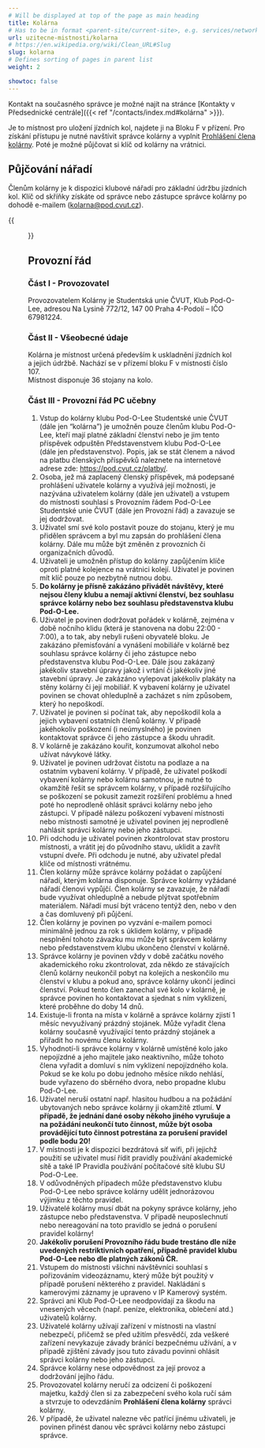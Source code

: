 ```yaml
---
# Will be displayed at top of the page as main heading
title: Kolárna
# Has to be in format <parent-site/current-site>, e.g. services/network (notice missing slash at the beginning)
url: uzitecne-mistnosti/kolarna
# https://en.wikipedia.org/wiki/Clean_URL#Slug
slug: kolarna
# Defines sorting of pages in parent list
weight: 2

showtoc: false
---
```


Kontakt na současného správce je možné najít na stránce [Kontakty v Předsednické centrále]({{< ref "/contacts/index.md#kolárna" >}}).

Je to místnost pro uložení jízdních kol, najdete ji na Bloku F v přízení. Pro získání přístupu je nutné navštívit správce kolárny a vyplnit [Prohlášení člena kolárny](prohlaseni_kolarna.pdf). Poté je možné půjčovat si klíč od kolárny na vrátnici.

## Půjčování nářadí

Členům kolárny je k dispozici klubové nářadí pro základní údržbu jízdních kol. Klíč od skříňky získáte od správce nebo zástupce správce kolárny po dohodě e-mailem (<kolarna@pod.cvut.cz>).

{{<figure src="bike-room.jpg" alt="Bike room">}}

## Provozní řád

### Část I - Provozovatel

Provozovatelem Kolárny je Studentská unie ČVUT, Klub Pod-O-Lee, adresou Na Lysině 772/12, 147 00 Praha 4-Podolí – IČO 67981224. 

### Část II - Všeobecné údaje

Kolárna je místnost určená především k uskladnění jízdních kol a jejich údržbě. Nachází se v přízemí bloku F v místnosti číslo 107.\
Místnost disponuje 36 stojany na kolo.

### Část III - Provozní řád PC učebny

1. Vstup do kolárny klubu Pod-O-Lee Studentské unie ČVUT (dále jen “kolárna”) je umožněn pouze členům klubu Pod-O-Lee, kteří mají platné základní členství nebo je jim tento příspěvek odpuštěn Představenstvem klubu Pod-O-Lee (dále jen představenstvo). Popis, jak se stát členem a návod na platbu členských příspěvků naleznete na internetové adrese zde: https://pod.cvut.cz/platby/. 
2. Osoba, jež má zaplacený členský příspěvek, má podepsané prohlášení uživatele kolárny a využívá její možnosti, je nazývána uživatelem kolárny (dále jen uživatel) a vstupem do místnosti souhlasí s Provozním řádem Pod-O-Lee Studentské unie ČVUT (dále jen Provozní řád) a zavazuje se jej dodržovat. 
3. Uživatel smí své kolo postavit pouze do stojanu, který je mu přidělen správcem a byl mu zapsán do prohlášení člena kolárny. Dále mu může být změněn z provozních či organizačních důvodů.
4. Uživateli je umožněn přístup do kolárny zapůjčením klíče oproti platné kolejence na vrátnici kolejí. Uživatel je povinen mít klíč pouze po nezbytně nutnou dobu.
5. **Do kolárny je přísně zakázáno přivádět návštěvy, které nejsou členy klubu a nemají aktivní členství, bez souhlasu správce kolárny nebo bez souhlasu představenstva klubu Pod-O-Lee.**
6. Uživatel je povinen dodržovat pořádek v kolárně, zejména v době nočního klidu (která je stanovena na dobu 22:00 - 7:00), a to tak, aby nebyli rušeni obyvatelé bloku. Je zakázáno přemisťování a vynášení mobiliáře v kolárně bez souhlasu správce kolárny či jeho zástupce nebo představenstva klubu Pod-O-Lee. Dále jsou zakázaný jakékoliv stavební úpravy jakož i vrtání či jakékoliv jiné stavební úpravy. Je zakázáno vylepovat jakékoliv plakáty na stěny kolárny či její mobiliář. K vybavení kolárny je uživatel povinen se chovat ohleduplně a zacházet s ním způsobem, který ho nepoškodí. 
7. Uživatel je povinen si počínat tak, aby nepoškodil kola a jejich vybavení ostatních členů kolárny. V případě jakéhokoliv poškození (i neúmyslného) je povinen kontaktovat správce či jeho zástupce a škodu uhradit.
8. V kolárně je zakázáno kouřit, konzumovat alkohol nebo užívat návykové látky. 
9. Uživatel je povinen udržovat čistotu na podlaze a na ostatním vybavení kolárny. V případě, že uživatel poškodí vybavení kolárny nebo kolárnu samotnou, je nutné to okamžitě řešit se správcem kolárny, v případě rozšiřujícího se poškození se pokusit zamezit rozšíření problému a hned poté ho neprodleně ohlásit správci kolárny nebo jeho zástupci. V případě nálezu poškození vybavení místnosti nebo místnosti samotné je uživatel povinen jej neprodleně nahlásit správci kolárny nebo jeho zástupci.
10. Při odchodu je uživatel povinen zkontrolovat stav prostoru místnosti, a vrátit jej do původního stavu, uklidit a zavřít vstupní dveře. Při odchodu je nutné, aby uživatel předal klíče od místnosti vrátnému.  
11. Člen kolárny může správce kolárny požádat o zapůjčení nářadí, kterým kolárna disponuje. Správce kolárny vyžádané nářadí členovi vypůjčí. Člen kolárny se zavazuje, že nářadí bude využívat ohleduplně a nebude plýtvat spotřebním materiálem. Nářadí musí být vráceno tentýž den, nebo v den a čas domluvený při půjčení. 
12. Člen kolárny je povinen po vyzvání e-mailem pomoci minimálně jednou za rok s úklidem kolárny, v případě nesplnění tohoto závazku mu může být správcem kolárny nebo představenstvem klubu ukončeno členství v kolárně. 
13. Správce kolárny je povinen vždy v době začátku nového akademického roku zkontrolovat, zda někdo ze stávajících členů kolárny neukončil pobyt na kolejích a neskončilo mu členství v klubu a pokud ano, správce kolárny ukončí jedinci členství. Pokud tento člen zanechal své kolo v kolárně, je správce povinen ho kontaktovat a sjednat s ním vyklizení, které proběhne do doby 14 dnů. 
14. Existuje-li fronta na místa v kolárně a správce kolárny zjistí 1 měsíc nevyužívaný prázdný stojánek. Může vyřadit člena kolárny současně využívající tento prázdný stojánek a přiřadit ho novému členu kolárny. 
15. Vyhodnotí-li správce kolárny v kolárně umístěné kolo jako nepojízdné a jeho majitele jako neaktivního, může tohoto člena vyřadit a domluví s ním vyklizení nepojízdného kola. Pokud se ke kolu po dobu jednoho měsíce nikdo nehlásí, bude vyřazeno do sběrného dvora, nebo propadne klubu Pod-O-Lee.
16. Uživatel neruší ostatní např. hlasitou hudbou a na požádání ubytovaných nebo správce kolárny ji okamžitě ztlumí. **V případě, že jednání dané osoby někoho jiného vyrušuje a na požádání neukončí tuto činnost, může být osoba provádějící tuto činnost potrestána za porušení pravidel podle bodu 20!**
17. V místnosti je k dispozici bezdrátová síť wifi, při jejichž použití se uživatel musí řídit pravidly používání akademické sítě a také IP Pravidla používání počítačové sítě klubu SU Pod-O-Lee.
18. V odůvodněných případech může představenstvo klubu Pod-O-Lee nebo správce kolárny udělit jednorázovou výjimku z těchto pravidel.
19. Uživatelé kolárny musí dbát na pokyny správce kolárny, jeho zástupce nebo představenstva. V případě neuposlechnutí nebo nereagování na toto pravidlo se jedná o porušení pravidel kolárny!   
20. **Jakékoliv porušení Provozního řádu bude trestáno dle níže uvedených restriktivních opatření, případně pravidel klubu Pod-O-Lee nebo dle platných zákonů ČR.**
21. Vstupem do místnosti všichni návštěvníci souhlasí s pořizováním videozáznamu, který může být použitý v případě porušení některého z pravidel. Nakládání s kamerovými záznamy je upraveno v IP Kamerový systém.
22. Správci ani Klub Pod-O-Lee neodpovídají za škodu na vnesených věcech (např. peníze, elektronika, oblečení atd.) uživatelů kolárny.
23. Uživatelé kolárny užívají zařízení v místnosti na vlastní nebezpečí, přičemž se před užitím přesvědčí, zda veškeré zařízení nevykazuje závady bránící bezpečnému užívání, a v případě zjištění závady jsou tuto závadu povinni ohlásit správci kolárny nebo jeho zástupci.
24. Správce kolárny nese odpovědnost za její provoz a dodržování jejího řádu.
25. Provozovatel kolárny neručí za odcizení či poškození majetku, každý člen si za zabezpečení svého kola ručí sám a stvrzuje to odevzdáním **Prohlášení člena kolárny** správci kolárny. 
26. V případě, že uživatel nalezne věc patřící jinému uživateli, je povinen přinést danou věc správci kolárny nebo zástupci správce.

